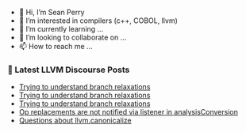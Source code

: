 - 👋 Hi, I’m Sean Perry
- 👀 I’m interested in compilers (c++, COBOL, llvm)
- 🌱 I’m currently learning ...
- 💞️ I’m looking to collaborate on ...
- 📫 How to reach me ...

<!---
s66perry/s66perry is a ✨ special ✨ repository because its `README.md` (this file) appears on your GitHub profile.
You can click the Preview link to take a look at your changes.
--->
### 📕 Latest LLVM Discourse Posts

<!-- DISCOURSE-LLVM:START -->
- [Trying to understand branch relaxations](https://discourse.llvm.org/t/trying-to-understand-branch-relaxations/79442#post_3)
- [Trying to understand branch relaxations](https://discourse.llvm.org/t/trying-to-understand-branch-relaxations/79442#post_2)
- [Trying to understand branch relaxations](https://discourse.llvm.org/t/trying-to-understand-branch-relaxations/79442#post_1)
- [Op replacements are not notified via listener in analysisConversion](https://discourse.llvm.org/t/op-replacements-are-not-notified-via-listener-in-analysisconversion/79326#post_3)
- [Questions about llvm.canonicalize](https://discourse.llvm.org/t/questions-about-llvm-canonicalize/79378#post_11)
<!-- DISCOURSE-LLVM:END -->
